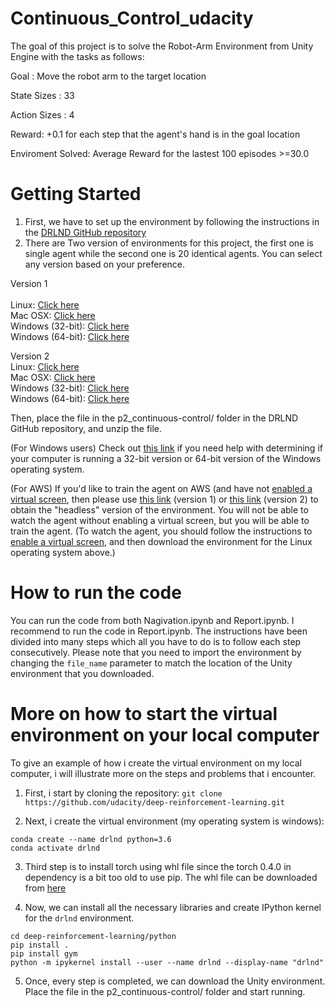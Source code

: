 # Continuous_Control_udacity


The goal of this project is to solve the Robot-Arm Environment from Unity Engine with the tasks as follows:

Goal : Move the robot arm to the target location

State Sizes  : 33

Action Sizes : 4 

Reward:  +0.1 for each step that the agent's hand is in the goal location

Enviroment Solved:  Average Reward for the lastest 100 episodes >=30.0


# Getting Started

1. First, we have to set up the environment by following the instructions in the [DRLND GitHub repository](https://github.com/udacity/deep-reinforcement-learning#dependencies)
2. There are Two version of environments for this project, the first one is single agent while the second one is 20 identical agents. You can select any version based on your preference.

   
   
Version 1  
<br />Linux: [Click here](https://s3-us-west-1.amazonaws.com/udacity-drlnd/P2/Reacher/one_agent/Reacher_Linux.zip)
<br />Mac OSX: [Click here](https://s3-us-west-1.amazonaws.com/udacity-drlnd/P2/Reacher/one_agent/Reacher.app.zip)
<br />Windows (32-bit): [Click here](https://s3-us-west-1.amazonaws.com/udacity-drlnd/P2/Reacher/one_agent/Reacher_Windows_x86.zip)
<br />Windows (64-bit): [Click here](https://s3-us-west-1.amazonaws.com/udacity-drlnd/P2/Reacher/one_agent/Reacher_Windows_x86_64.zip)
 
Version 2 
<br />Linux: [Click here](https://s3-us-west-1.amazonaws.com/udacity-drlnd/P2/Reacher/Reacher_Linux.zip)
<br />Mac OSX: [Click here](https://s3-us-west-1.amazonaws.com/udacity-drlnd/P2/Reacher/Reacher.app.zip)
<br />Windows (32-bit): [Click here](https://s3-us-west-1.amazonaws.com/udacity-drlnd/P2/Reacher/Reacher_Windows_x86.zip)
<br />Windows (64-bit): [Click here](https://s3-us-west-1.amazonaws.com/udacity-drlnd/P2/Reacher/Reacher_Windows_x86_64.zip)

Then, place the file in the p2_continuous-control/ folder in the DRLND GitHub repository, and unzip the file.


(For Windows users) Check out [this link](https://support.microsoft.com/en-us/help/827218/how-to-determine-whether-a-computer-is-running-a-32-bit-version-or-64) if you need help with determining if your computer is running a 32-bit version or 64-bit version of the Windows operating system.


(For AWS) If you'd like to train the agent on AWS (and have not [enabled a virtual screen](https://github.com/Unity-Technologies/ml-agents/blob/master/docs/Training-on-Amazon-Web-Service.md), then please use [this link](https://s3-us-west-1.amazonaws.com/udacity-drlnd/P2/Reacher/one_agent/Reacher_Linux_NoVis.zip) (version 1) or [this link](https://s3-us-west-1.amazonaws.com/udacity-drlnd/P2/Reacher/Reacher_Linux_NoVis.zip) (version 2) to obtain the "headless" version of the environment. You will not be able to watch the agent without enabling a virtual screen, but you will be able to train the agent. (To watch the agent, you should follow the instructions to [enable a virtual screen](https://github.com/Unity-Technologies/ml-agents/blob/master/docs/Training-on-Amazon-Web-Service.md), and then download the environment for the Linux operating system above.)


# How to run the code

You can run the code from both Nagivation.ipynb and Report.ipynb. I recommend to run the code in Report.ipynb. The instructions have been divided into many steps which all you have to do is to follow each step consecutively. Please note that you need to import the environment by changing the `file_name` parameter to match the location of the Unity environment that you downloaded.


# More on how to start the virtual environment on your local computer

To give an example of how i create the virtual environment on my local computer, i will illustrate more on the steps and problems that i encounter.

1. First, i start by cloning the repository:
`git clone https://github.com/udacity/deep-reinforcement-learning.git`

2. Next, i create the virtual environment (my operating system is windows): 

```
conda create --name drlnd python=3.6
conda activate drlnd
```

3. Third step is to install torch using whl file since the torch 0.4.0 in dependency is a bit too old to use pip.
   The whl file can be downloaded from [here](https://download.pytorch.org/whl/torch_stable.html)
   
4. Now, we can install all the necessary libraries and create IPython kernel for the `drlnd` environment.

```
cd deep-reinforcement-learning/python
pip install .
pip install gym
python -m ipykernel install --user --name drlnd --display-name "drlnd"
```

5. Once, every step is completed, we can download the Unity environment.  Place the file in the p2_continuous-control/ folder and start running.

